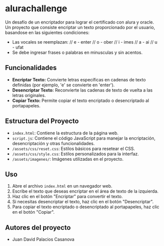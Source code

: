 # alurachallenge
Un desafío de un encriptador para lograr el certificado con alura y oracle. Un proyecto que consiste encriptar un texto proporcionado por el usuario, basandose en las siguientes condiciones:
- Las vocales se reemplazan:
// e - enter
// o - ober
// i - imes
// a - ai
// u - ufat
- Se debe ingresar frases o palabras en minusculas y sin acentos.

## Funcionalidades

- **Encriptar Texto:** Convierte letras específicas en cadenas de texto definidas (por ejemplo, 'e' se convierte en 'enter').
- **Desencriptar Texto:** Reconvierte las cadenas de texto de vuelta a las letras originales.
- **Copiar Texto:** Permite copiar el texto encriptado o desencriptado al portapapeles.

## Estructura del Proyecto
- `index.html`: Contiene la estructura de la página web.
- `script.js`: Contiene el código JavaScript para manejar la encriptación, desencriptación y otras funcionalidades.
- `/assets/css/reset.css`: Estilos básicos para resetear el CSS.
- `/assets/css/style.css`: Estilos personalizados para la interfaz.
- `/assets/imagenes/`: Imágenes utilizadas en el proyecto.

## Uso

1. Abre el archivo `index.html` en un navegador web.
2. Escribe el texto que deseas encriptar en el área de texto de la izquierda.
3. Haz clic en el botón "Encriptar" para convertir el texto.
4. Si necesitas desencriptar el texto, haz clic en el botón "Desencriptar".
5. Para copiar el texto encriptado o desencriptado al portapapeles, haz clic en el botón "Copiar".

## Autores del proyecto
- Juan David Palacios Casanova

